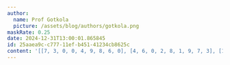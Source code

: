 ```yaml
---
author:
  name: Prof Gotkola
  picture: /assets/blog/authors/gotkola.png
maskRate: 0.25
date: 2024-12-31T13:00:01.865845
id: 25aaea9c-c777-11ef-b451-41234cb8625c
content: '[[7, 3, 0, 0, 4, 9, 8, 6, 0], [4, 6, 0, 2, 8, 1, 9, 7, 3], [1, 0, 0, 6, 7, 3, 0, 4, 5], [0, 1, 7, 3, 6, 0, 0, 9, 2], [2, 5, 6, 1, 9, 7, 4, 3, 8], [3, 0, 9, 8, 2, 0, 7, 1, 6], [6, 2, 0, 7, 1, 8, 3, 5, 0], [5, 7, 0, 9, 3, 0, 0, 8, 0], [9, 0, 3, 0, 5, 6, 1, 2, 7]]'
---
```

